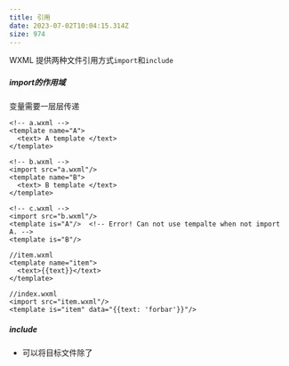 ```yaml
---
title: 引用
date: 2023-07-02T10:04:15.314Z
size: 974
---
```

WXML 提供两种文件引用方式`import`和`include`

##### import的作用域

变量需要一层层传递

```vue
<!-- a.wxml -->
<template name="A">
  <text> A template </text>
</template>

<!-- b.wxml -->
<import src="a.wxml"/>
<template name="B">
  <text> B template </text>
</template>

<!-- c.wxml -->
<import src="b.wxml"/>
<template is="A"/>  <!-- Error! Can not use tempalte when not import A. -->
<template is="B"/>
```

```vue
//item.wxml
<template name="item">
  <text>{{text}}</text>
</template>

//index.wxml
<import src="item.wxml"/>
<template is="item" data="{{text: 'forbar'}}"/>
```

##### include

- 可以将目标文件除了 <template/> <wxs/> 外的整个代码引入，相当于是拷贝到 include 位置
- include可以直接使用页面的变量

```vue
<!-- index.wxml -->
<include src="header.wxml"/>
<view> body </view>
<include src="footer.wxml"/>

<!-- header.wxml -->
<view> header </view>

<!-- footer.wxml -->
<view> footer </view>
```
